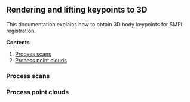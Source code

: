 ## Rendering and lifting keypoints to 3D
This documentation explains how to obtain 3D body keypoints for SMPL registration. 

**Contents**
1. [Process scans](#process-scans)
2. [Process point clouds](#process-point-clouds)


### Process scans


### Process point clouds